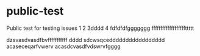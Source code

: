 # public-test
Public test for testing issues
1
2
3dddd
4
fdfdfdfggggggg
fffffffffffffffffffttttt

dzsvasdvasdfbvfffffffffff
dddd
sdcwsqceddddddddddddddddd
acaseceqarfvwerv
acasdcvasdfvdswrvfgggg
